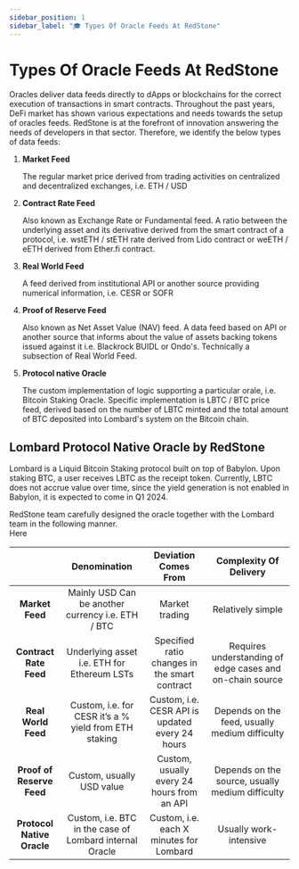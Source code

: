 ```yaml
---
sidebar_position: 1
sidebar_label: "🎓 Types Of Oracle Feeds At RedStone"
---
```


# Types Of Oracle Feeds At RedStone

Oracles deliver data feeds directly to dApps or blockchains for the correct execution of transactions in smart contracts. Throughout the past years, DeFi market has shown various expectations and needs towards the setup of oracles feeds. RedStone is at the forefront of innovation answering the needs of developers in that sector. Therefore, we identify the below types of data feeds:

1. **Market Feed**

   The regular market price derived from trading activities on centralized and decentralized exchanges, i.e. ETH / USD

1. **Contract Rate Feed**

   Also known as Exchange Rate or Fundamental feed. A ratio between the underlying asset and its derivative derived from the smart contract of a protocol, i.e. wstETH / stETH rate derived from Lido contract or weETH / eETH derived from Ether.fi contract.

1. **Real World Feed**

   A feed derived from institutional API or another source providing numerical information, i.e. CESR or SOFR

1. **Proof of Reserve Feed**

   Also known as Net Asset Value (NAV) feed. A data feed based on API or another source that informs about the value of assets backing tokens issued against it i.e. Blackrock BUIDL or Ondo's. Technically a subsection of Real World Feed.

1. **Protocol native Oracle**

   The custom implementation of logic supporting a particular orale, i.e. Bitcoin Staking Oracle. Specific implementation is LBTC / BTC price feed, derived based on the number of LBTC minted and the total amount of BTC deposited into Lombard's system on the Bitcoin chain.

## Lombard Protocol Native Oracle by RedStone

Lombard is a Liquid Bitcoin Staking protocol built on top of Babylon. Upon staking BTC, a user receives LBTC as the receipt token. Currently, LBTC does not accrue value over time, since the yield generation is not enabled in Babylon, it is expected to come in Q1 2024\.

RedStone team carefully designed the oracle together with the Lombard team in the following manner.  
Here

|                            |                      Denomination                       |              Deviation Comes From               |                  Complexity Of Delivery                  |
| :------------------------: | :-----------------------------------------------------: | :---------------------------------------------: | :------------------------------------------------------: |
|      **Market Feed**       |    Mainly USD Can be another currency i.e. ETH / BTC    |                 Market trading                  |                    Relatively simple                     |
|   **Contract Rate Feed**   |       Underlying asset i.e. ETH for Ethereum LSTs       |  Specified ratio changes in the smart contract  | Requires understanding of edge cases and on-chain source |
|    **Real World Feed**     |  Custom, i.e. for CESR it’s a % yield from ETH staking  | Custom, i.e. CESR API is updated every 24 hours |      Depends on the feed, usually medium difficulty      |
| **Proof of Reserve Feed**  |                Custom, usually USD value                |   Custom, usually every 24 hours from an API    |     Depends on the source, usually medium difficulty     |
| **Protocol Native Oracle** | Custom, i.e. BTC in the case of Lombard internal Oracle |     Custom, i.e. each X minutes for Lombard     |                  Usually work-intensive                  |
